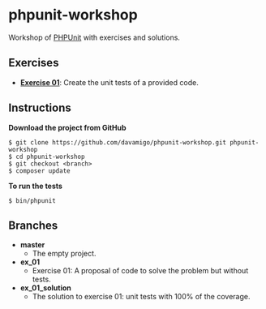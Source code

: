# phpunit-workshop
Workshop of [PHPUnit](https://phpunit.de/) with exercises and solutions.

## Exercises
* **[Exercise 01](docs/ex01.md)**: Create the unit tests of a provided code.

## Instructions
**Download the project from GitHub**
```
$ git clone https://github.com/davamigo/phpunit-workshop.git phpunit-workshop
$ cd phpunit-workshop
$ git checkout <branch>
$ composer update
```

**To run the tests**
```
$ bin/phpunit
```
 

## Branches
* **master**
    * The empty project.
* **ex_01**
    * Exercise 01: A proposal of code to solve the problem but without tests.
* **ex_01_solution**
    * The solution to exercise 01: unit tests with 100% of the coverage.
